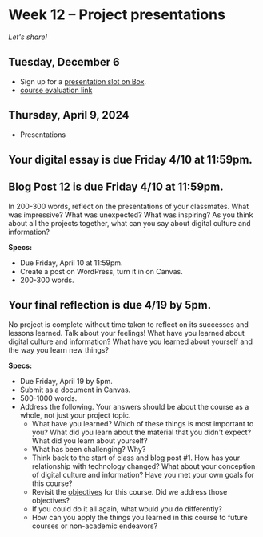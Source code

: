 
# Week 12 – Project presentations
*Let's share!* 

## Tuesday, December 6 
* Sign up for a [presentation slot on Box](https://wlu.app.box.com/notes/1078425757154).
* [course evaluation link](https://docs.google.com/forms/d/e/1FAIpQLSdPNnTqNF5IrRHgSKhMFSoQD0uNPBIdOox_RssYdEyDZjRMrw/viewform)

## Thursday, April 9, 2024

* Presentations


## Your digital essay is due Friday 4/10 at 11:59pm. 

## Blog Post 12 is due Friday 4/10 at 11:59pm.

In 200-300 words, reflect on the presentations of your classmates. What was impressive? What was unexpected? What was inspiring? As you think about all the projects together, what can you say about digital culture and information? 

**Specs:**

* Due Friday, April 10 at 11:59pm.
* Create a post on WordPress, turn it in on Canvas.
* 200-300 words.


## Your final reflection is due 4/19 by 5pm. 

No project is complete without time taken to reflect on its successes and lessons learned. Talk about your feelings! What have you learned about digital culture and information? What have you learned about yourself and the way you learn new things? 

**Specs:**

* Due Friday, April 19 by 5pm.
* Submit as a document in Canvas.
* 500-1000 words.
* Address the following. Your answers should be about the course as a whole, not just your project topic.
	* What have you learned? Which of these things is most important to you? What did you learn about the material that you didn't expect? What did you learn about yourself?
    * What has been challenging? Why?
   	* Think back to the start of class and blog post #1. How has your relationship with technology changed? What about your conception of digital culture and information? Have you met your own goals for this course?
    * Revisit the [objectives](https://mackenziekbrooks.github.io/dci101-f22/#course-objectives) for this course. Did we address those objectives?
    * If you could do it all again, what would you do differently?
    * How can you apply the things you learned in this course to future courses or non-academic endeavors?
